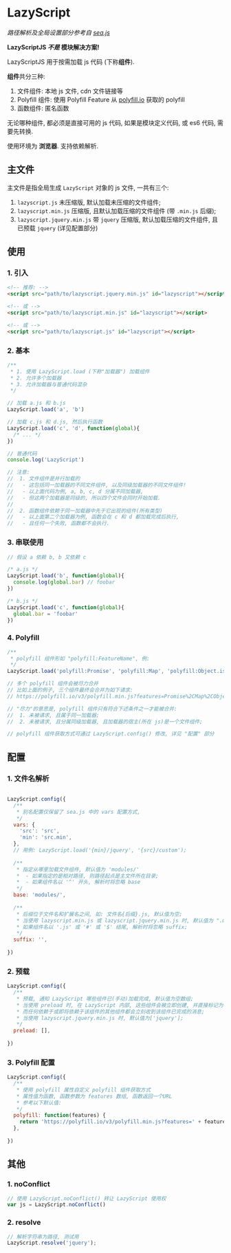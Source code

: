 # LazyScript
*路径解析及全局设置部分参考自 [sea.js](https://github.com/seajs/seajs)*

**LazyScriptJS  *不是* 模块解决方案!**

LazyScriptJS 用于按需加载 js 代码 (下称**组件**).  

**组件**共分三种:

1. 文件组件: 本地 js 文件, cdn 文件链接等
2. Polyfill 组件: 使用 Polyfill Feature 从 [polyfill.io](https://polyfill.io/) 获取的 polyfill
3. 函数组件: 匿名函数

无论哪种组件, 都必须是直接可用的 js 代码, 如果是模块定义代码, 或 es6 代码, 需要先转换.

使用环境为 **浏览器**. 支持依赖解析.



## 主文件

主文件是指全局生成 `LazyScript` 对象的 js 文件,  一共有三个:

1. `lazyscript.js` 未压缩版, 默认加载未压缩的文件组件;
2. `lazyscript.min.js` 压缩版, 且默认加载压缩的文件组件 (带 `.min.js` 后缀);
3. `lazyscript.jquery.min.js` 带 `jquery` 压缩版, 默认加载压缩的文件组件, 且已预载 `jquery` (详见配置部分)




## 使用

### 1. 引入

```html
<!-- 推荐: -->
<script src="path/to/lazyscript.jquery.min.js" id="lazyscript"></script>

<!-- 或 -->
<script src="path/to/lazyscript.min.js" id="lazyscript"></script>

<!-- 或 -->
<script src="path/to/lazyscript.js" id="lazyscript"></script>

```



### 2. 基本

```javascript
/**
 * 1. 使用 LazyScript.load (下称"加载器") 加载组件
 * 2. 允许多个加载器
 * 3. 允许加载器与普通代码混杂
 */

// 加载 a.js 和 b.js
LazyScript.load('a', 'b')

// 加载 c.js 和 d.js, 然后执行函数
LazyScript.load('c', 'd', function(global){
  /* ... */ 
})

// 普通代码
console.log('LazyScript')

// 注意: 
//  1. 文件组件是并行加载的
//   - 这包括同一加载器的不同文件组件, 以及同级加载器的不同文件组件! 
//   - 以上面代码为例, a, b, c, d 分属不同加载器,
//   - 但这两个加载器是同级的, 所以四个文件会同时开始加载.
//     
//  2. 函数组件依赖于同一加载器中先于它出现的组件(所有类型)
//   - 以上面第二个加载器为例, 函数会在 c 和 d 都加载完成后执行, 
//   - 且任何一个失败, 函数都不会执行.

```



### 3. 串联使用

```javascript
// 假设 a 依赖 b, b 又依赖 c

/* a.js */
LazyScript.load('b', function(global){ 
  console.log(global.bar) // foobar
})

/* b.js */
LazyScript.load('c', function(global){
  global.bar = 'foobar'
})

```



### 4. Polyfill

```javascript
/**
 * polyfill 组件形如 "polyfill:FeatureName", 例:
 */
LazyScript.load('polyfill:Promise', 'polyfill:Map', 'polyfill:Object.is')

// 多个 polyfill 组件会被尽力合并
// 比如上面的例子, 三个组件最终会合并为如下请求:
// https://polyfill.io/v3/polyfill.min.js?features=Promise%2CMap%2CObject.is

// "尽力"的意思是, polyfill 组件只有符合下述条件之一才能被合并:
//  1. 未被请求, 且属于同一加载器;
//  2. 未被请求, 且分属同级加载器, 且加载器的宿主(所在 js)是一个文件组件;

// polyfill 组件获取方式可通过 LazyScript.config() 修改, 详见 "配置" 部分

```



## 配置

### 1. 文件名解析

```javascript

LazyScript.config({
  /**
   * 别名配置仅保留了 sea.js 中的 vars 配置方式,
   */
  vars: {
    'src': 'src',
    'min': 'src.min',
  },
  // 用例: LazyScript.load('{min}/jquery', '{src}/custom');
  
  /**
   * 指定从哪里加载文件组件, 默认值为 'modules/'
   *  - 如果指定的是相对路径, 则路径起点是主文件所在目录;
   *  - 如果组件名以 '^' 开头, 解析时将忽略 base
   */
  base: 'modules/',
  
  /**
   * 后缀位于文件名和扩展名之间, 如: 文件名{后缀}.js, 默认值为空;
   * 当使用 lazyscript.min.js 或 lazyscript.jquery.min.js 时, 默认值为 ".min";
   * 如果组件名以 '.js' 或 '#' 或 '$' 结尾, 解析时将忽略 suffix;
   */
  suffix: '',
  
})

```



### 2. 预载

```javascript
LazyScript.config({
  /**
   * 预载, 通知 LazyScript 哪些组件已(手动)加载完成, 默认值为空数组;
   * 当使用 preload 时, 在 LazyScript 内部, 这些组件会被立即创建, 并直接标记为已加载, 
   * 而任何依赖于或即将依赖于该组件的其他组件都会立刻收到该组件已完成的消息;
   * 当使用 lazyscript.jquery.min.js 时, 默认值为['jquery'];
   */
  preload: [],
  
})
```



### 3. Polyfill 配置

```javascript
LazyScript.config({
  /**
   * 使用 polyfill 属性自定义 polyfill 组件获取方式
   * 属性值为函数, 函数参数为 features 数组, 函数返回一个URL
   * 参考以下默认值:
   */
  polyfill: function(features) {
    return 'https://polyfill.io/v3/polyfill.min.js?features=' + features.join('%2C');
  },
  
})

```



## 其他

### 1. noConflict

```javascript
// 使用 LazyScript.noConflict() 转让 LazyScript 使用权
var js = LazyScript.noConflict()

```



### 2. resolve

```javascript
// 解析字符串为路径, 测试用
LazyScript.resolve('jquery');

```
